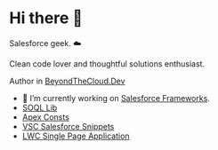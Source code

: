 # Hi there 👋

Salesforce geek. ☁️ 

Clean code lover and thoughtful solutions enthusiast.

Author in [BeyondTheCloud.Dev](https://beyondthecloud.dev/blog)

- 🔭 I’m currently working on [Salesforce Frameworks](https://github.com/beyond-the-cloud-dev).
- [SOQL Lib](https://github.com/beyond-the-cloud-dev/soql-lib)
- [Apex Consts](https://github.com/beyond-the-cloud-dev/lwc-spa)
- [VSC Salesforce Snippets](https://github.com/beyond-the-cloud-dev/vsc-salesforce-code-snippets)
- [LWC Single Page Application](https://github.com/beyond-the-cloud-dev/lwc-spa)

